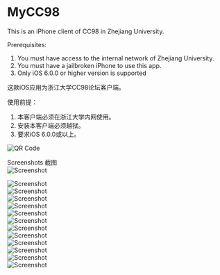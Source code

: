 MyCC98
======

This is an iPhone client of CC98 in Zhejiang University.  

Prerequisites:  
1. You must have access to the internal network of Zhejiang University.  
2. You must have a jailbroken iPhone to use this app.  
3. Only iOS 6.0.0 or higher version is supported

这款iOS应用为浙江大学CC98论坛客户端。  

使用前提：  
1. 本客户端必须在浙江大学内网使用。  
2. 安装本客户端必须越狱。  
3. 要求iOS 6.0.0或以上。

![QR Code](http://i.imgur.com/n7XGyWB.png)


Screenshots 截图  
![Screenshot](http://i.imgur.com/aV5RvSw.png)  

![Screenshot](http://i.imgur.com/eKQc7hR.png)  
![Screenshot](http://i.imgur.com/xyi7rne.png)  
![Screenshot](http://i.imgur.com/B0vzM4E.png)  
![Screenshot](http://i.imgur.com/Z49bAAn.png)  
![Screenshot](http://i.imgur.com/P35SmdC.png)  
![Screenshot](http://i.imgur.com/JGg3CtE.png)  
![Screenshot](http://i.imgur.com/zLQRcTW.png)  
![Screenshot](http://i.imgur.com/fZH21nY.png)  
![Screenshot](http://i.imgur.com/9lz74Kj.png)  
![Screenshot](http://i.imgur.com/a08n8n2.png)  
![Screenshot](http://i.imgur.com/rqxutNc.png)  
![Screenshot](http://i.imgur.com/tOxTt98.png)  
